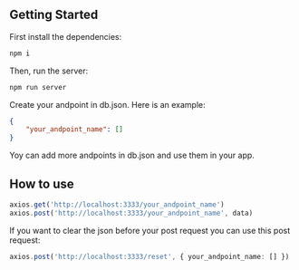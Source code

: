 ## Getting Started

First install the dependencies:

```bash
npm i
```

Then, run the server:

```bash
npm run server
```

Create your andpoint in db.json. Here is an example:

```JSON
{
	"your_andpoint_name": []
}
```

Yoy can add more andpoints in db.json and use them in your app.

## How to use

```TypeScript
axios.get('http://localhost:3333/your_andpoint_name')
axios.post('http://localhost:3333/your_andpoint_name', data)
```

If you want to clear the json before your post request you can use this post request:

```TypeScript
axios.post('http://localhost:3333/reset', { your_andpoint_name: [] })
```
